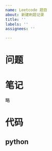 ```yaml
---
name: Leetcode 题目
about: 新建刷题记录
title: ''
labels: ''
assignees: ''

---
```


# 问题

# 笔记

略

# 代码

## python

```python

```
